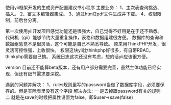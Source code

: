 使用yii框架开发的生成资产配置建议书小程序
主要业务：
1、主次表查询挑选、插入。
2、富文本编辑器集成。
3、通过html2pdf文件生成并下载。
4、权限限制，前后台分离。

第一次使用yii开发项目感觉功能还是很强大，自己觉得不好用是在于还不熟悉。
代码机（gii）能够节约大量重复操作，表格和数据组建很方便。
数据库的查询和数据组感觉不是很灵活，这个可能是自己不熟悉导致。
原来用ThinkPHP开发，很灵活可控性强，上收很快。
权限这块yii比thinkphp好很多，有自带RBAC。thinkphp需要自己搞。
系统日志这次还没有考虑，想的话yii应该很方便。

version
目前还不能算beta版本，还有用户部分需要完善，虽然主体功能已经实现，但还有细节需求要深挖。

遇到的问题并解决：
1、rules规则里写的password当做了数据库字段，必须要保存的。但是实际表里没有这个字段
解决办法:
一 是去掉跟password有关的规则
二 就是在save的时候把属性设置为false。即$user->save(false)